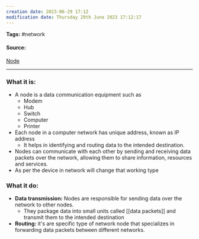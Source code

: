 ```yaml
---
creation date: 2023-06-29 17:12
modification date: Thursday 29th June 2023 17:12:17
---
```


**Tags:** #network 

#### Source:
[Node](https://aws.amazon.com/what-is/computer-networking/)

--------------------------------------

### What it is:

* A node is a data communication equipment such as
	* Modem
	* Hub
	* Switch
	* Computer
	* Printer
* Each node in a computer network has unique address, known as IP address
	* It helps in identifying and routing data to the intended destination.
* Nodes can communicate with each other by sending and receiving data packets over the network, allowing them to share information, resources and services.
* As per the device in network will change that working type

### What it do:

* **Data transmission:** Nodes are responsible for sending data over the network to other nodes.
	* They package data into small units called [[data packets]] and transmit them to the intended destination
* **Routing:** it's are specific type of network node that specializes in forwarding data packets between different networks.